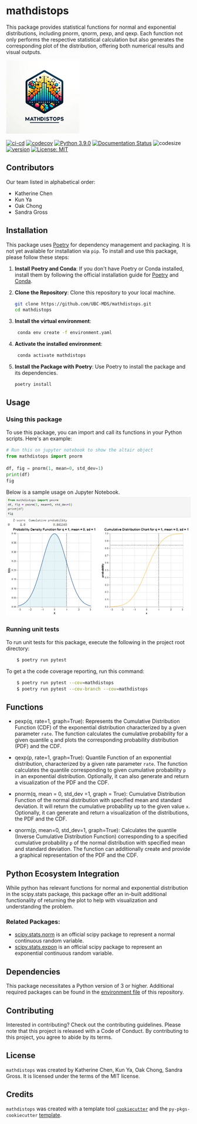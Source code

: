 # mathdistops

This package provides statistical functions for normal and exponential distributions, including pnorm, qnorm, pexp, and qexp. Each function not only performs the respective statistical calculation but also generates the corresponding plot of the distribution, offering both numerical results and visual outputs.

![](https://github.com/UBC-MDS/mathdistops/blob/main/img/mathdistops.jpg)


[![ci-cd](https://github.com/UBC-MDS/mathdistops/actions/workflows/ci-cd.yml/badge.svg)](https://github.com/UBC-MDS/mathdistops/actions/workflows/ci-cd.yml) 
[![codecov](https://codecov.io/gh/UBC-MDS/mathdistops/branch/main/graph/badge.svg)](https://codecov.io/gh/UBC-MDS/mathdistops)
[![Python 3.9.0](https://img.shields.io/badge/python-3.9.0-blue.svg)](https://www.python.org/downloads/release/python-390/) 
[![Documentation Status](https://readthedocs.org/projects/mathdistops/badge/?version=latest)](https://mathdistops.readthedocs.io/en/latest/?badge=latest)
![codesize](https://img.shields.io/github/languages/code-size/UBC-MDS/MathDistOps)
[![version](https://img.shields.io/github/v/release/UBC-MDS/mathdistops)](https://github.com/UBC-MDS/mathdistops/releases)
[![License: MIT](https://img.shields.io/badge/License-MIT-yellow.svg)](https://opensource.org/licenses/MIT)

## Contributors
Our team listed in alphabetical order:
- Katherine Chen
- Kun Ya
- Oak Chong
- Sandra Gross

## Installation
This package uses [Poetry](https://python-poetry.org/) for dependency management and packaging. It is not yet available for installation via `pip`. To install and use this package, please follow these steps:

1. **Install Poetry and Conda**: If you don't have Poetry or Conda installed, install them by following the official installation guide for [Poetry](https://python-poetry.org/docs/#installation) and [Conda](https://conda.io/projects/conda/en/latest/user-guide/install/index.html).

2. **Clone the Repository**: Clone this repository to your local machine.

    ```bash
    git clone https://github.com/UBC-MDS/mathdistops.git
    cd mathdistops
    ```
3. **Install the virtual environment**:

   ```bash
    conda env create -f environment.yaml
    ```
4. **Activate the installed environment**:

   ```bash
    conda activate mathdistops
   ```

5. **Install the Package with Poetry**: Use Poetry to install the package and its dependencies.

    ```bash
    poetry install
    ```

## Usage

### Using this package

To use this package, you can import and call its functions in your Python scripts. Here's an example:

```python
# Run this on jupyter notebook to show the altair object
from mathdistops import pnorm

df, fig = pnorm(1, mean=0, std_dev=1)
print(df)
fig
```
Below is a sample usage on Jupyter Notebook. 
![Sample Usage](https://github.com/UBC-MDS/mathdistops/blob/main/img/usage_sample.jpg?raw=true)

### Running unit tests

To run unit tests for this package, execute the following in the project root directory: 

```bash
    $ poetry run pytest
```

To get a the code coverage reporting, run this command:

```bash
    $ poetry run pytest --cov=mathdistops
    $ poetry run pytest --cov-branch --cov=mathdistops
```


## Functions
- pexp(q, rate=1, graph=True): Represents the Cumulative Distribution Function (CDF) of the exponential distribution characterized by a given parameter `rate`. The function calculates the cumulative probability for a given quantile `q` and plots the corresponding probability distribution (PDF) and the CDF. 

- qexp(p, rate=1, graph=True): Quantile Function of an exponential distribution, characterized by a given rate parameter `rate`. The function calculates the quantile corresponding to given cumulative probability `p` in an exponential distribution. Optionally, it can also generate and return a visualization of the PDF and the CDF.

- pnorm(q, mean = 0, std_dev =1, graph = True): Cumulative Distribution Function of the normal distribution with specified mean and standard deviation. It will return the cumulative probability up to the given value `x`. Optionally, it can generate and return a visualization of the distributions, the PDF and the CDF. 

- qnorm(p, mean=0, std_dev=1, graph=True): Calculates the quantile (Inverse Cumulative Distribution Function) corresponding to a specified cumulative probability `p` of the normal distribution with specified mean and standard deviation. The function can additionally create and provide a graphical representation of the PDF and the CDF.

## Python Ecosystem Integration
While python has relevant functions for normal and exponential distribution in the scipy.stats package, this package offer an in-built additional functionality of returning the plot to help with visualization and understanding the problem. 

### Related Packages:
- [scipy.stats.norm](https://docs.scipy.org/doc/scipy/reference/generated/scipy.stats.norm.html) is an official scipy package to represent a normal continuous random variable.
- [scipy.stats.expon](https://docs.scipy.org/doc/scipy/reference/generated/scipy.stats.expon.html) is an official scipy package to represent an exponential continuous random variable.

## Dependencies

This package necessitates a Python version of 3 or higher. Additional required packages can be found in the [environment file](https://github.com/UBC-MDS/mathdistops/blob/main/environment.yaml) of this repository.

## Contributing

Interested in contributing? Check out the contributing guidelines. Please note that this project is released with a Code of Conduct. By contributing to this project, you agree to abide by its terms.

## License

`mathdistops` was created by Katherine Chen, Kun Ya, Oak Chong, Sandra Gross. It is licensed under the terms of the MIT license.

## Credits

`mathdistops` was created with a template tool [`cookiecutter`](https://cookiecutter.readthedocs.io/en/latest/) and the `py-pkgs-cookiecutter` [template](https://github.com/py-pkgs/py-pkgs-cookiecutter).

